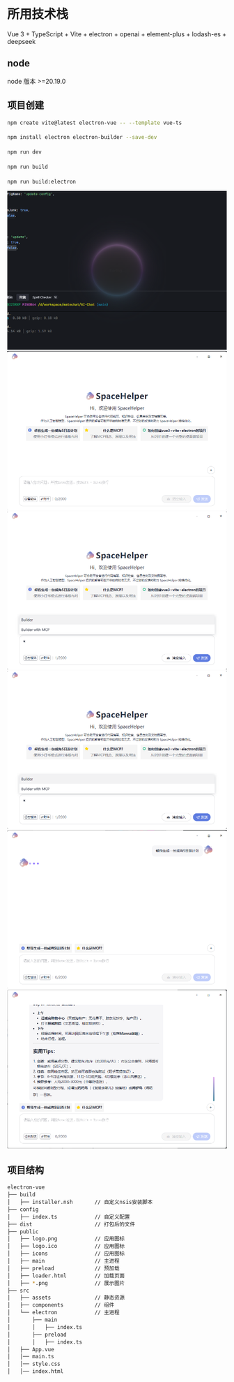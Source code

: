 # 所用技术栈

Vue 3 + TypeScript + Vite + electron + openai + element-plus + lodash-es + deepseek

## node

node 版本 >=20.19.0

## 项目创建

```bash
npm create vite@latest electron-vue -- --template vue-ts

npm install electron electron-builder --save-dev

npm run dev

npm run build

npm run build:electron
```

![](./public/0.png)
![](./public/1.png)
![](./public/2.png)
![](./public/3.png)
![](./public/4.png)
![](./public/5.png)

## 项目结构

```bash
electron-vue
├── build
│   ├── installer.nsh       // 自定义nsis安装脚本
├── config
│   ├── index.ts            // 自定义配置
├── dist                    // 打包后的文件
├── public
│   ├── logo.png            // 应用图标
│   ├── logo.ico            // 应用图标
│   ├── icons               // 应用图标
│   ├── main                // 主进程
│   ├── preload             // 预加载
│   ├── loader.html         // 加载页面
│   ├── *.png               // 展示图片
├── src
│   ├── assets              // 静态资源
│   ├── components          // 组件
│   └── electron            // 主进程
│       ├── main
│       │   ├── index.ts
│       ├── preload
│       │   ├── index.ts
│   ├── App.vue
│   │── main.ts             
│   │── style.css
│   │── index.html


